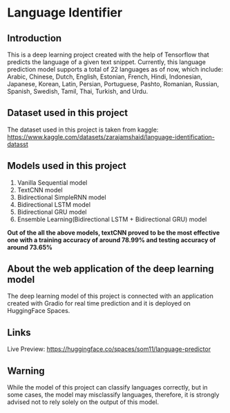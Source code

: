 # Language Identifier

## Introduction
This is a deep learning project created with the help of Tensorflow that predicts the language of a given text snippet. Currently, this language prediction model supports a total of 22 languages as of now, which include: Arabic, Chinese, Dutch, English, Estonian, French, Hindi, Indonesian, Japanese, Korean, Latin, Persian, Portuguese, Pashto, Romanian, Russian, Spanish, Swedish, Tamil, Thai, Turkish, and Urdu.

## Dataset used in this project

The dataset used in this project is taken from kaggle: https://www.kaggle.com/datasets/zarajamshaid/language-identification-datasst

## Models used in this project

1) Vanilla Sequential model
2) TextCNN model
3) Bidirectional SimpleRNN model
4) Bidirectional LSTM model
5) Bidirectional GRU model
6) Ensemble Learning(Bidirectional LSTM + Bidirectional GRU) model

**Out of the all the above models, textCNN proved to be the most effective one with a training accuracy of around 78.99% and testing accuracy of around 73.65%**

## About the web application of the deep learning model

The deep learning model of this project is connected with an application created with Gradio for real time prediction and it is deployed on HuggingFace Spaces.

## Links

Live Preview: https://huggingface.co/spaces/som11/language-predictor

## Warning
While the model of this project can classify languages correctly, but in some cases, the model may misclassify languages, therefore, it is strongly advised not to rely solely on the output of this model.

